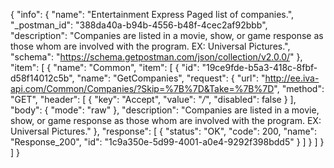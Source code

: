 {
  "info": {
    "name": "Entertainment Express Paged list of companies.",
    "_postman_id": "388da40a-b94b-4556-b48f-4cec2af92bbb",
    "description": "Companies are listed in a movie, show, or game response as those whom are involved with the program.  EX: Universal Pictures.",
    "schema": "https://schema.getpostman.com/json/collection/v2.0.0/"
  },
  "item": [
    {
      "name": "Common",
      "item": [
        {
          "id": "19ce9fde-b5a3-418c-8fbf-d58f14012c5b",
          "name": "GetCompanies",
          "request": {
            "url": "http://ee.iva-api.com/Common/Companies/?Skip=%7B%7D&Take=%7B%7D",
            "method": "GET",
            "header": [
              {
                "key": "Accept",
                "value": "*/*",
                "disabled": false
              }
            ],
            "body": {
              "mode": "raw"
            },
            "description": "Companies are listed in a movie, show, or game response as those whom are involved with the program.  EX: Universal Pictures."
          },
          "response": [
            {
              "status": "OK",
              "code": 200,
              "name": "Response_200",
              "id": "1c9a350e-5d99-4001-a0e4-9292f398bdd5"
            }
          ]
        }
      ]
    }
  ]
}
